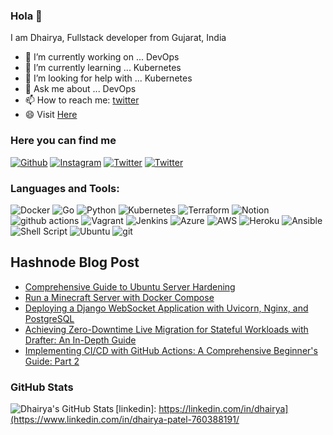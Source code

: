 ### Hola 👋

<!-- **dhairya137/dhairya137** is a ✨ _special_ ✨ repository because its `README.md` (this file) appears on your GitHub profile. -->

I am Dhairya, Fullstack developer from Gujarat, India

- 🔭 I’m currently working on ... DevOps
- 🌱 I’m currently learning ... Kubernetes
- 🤔 I’m looking for help with ... Kubernetes
- 💬 Ask me about ... DevOps
- 📫 How to reach me: [twitter]
- 😄 Visit <a href="https://dhairyapatel.in" target="_blank"> Here </a>

### Here you can find me

<p>
<a href="https://github.com/dhairya137" target="_blank"><img alt="Github" src="https://img.shields.io/badge/GitHub-%2312100E.svg?&style=for-the-badge&logo=Github&logoColor=white" /></a> 
<a href="https://www.instagram.com/dhairya137/" target="_blank"><img alt="Instagram" src="https://img.shields.io/badge/instagram-%2312100E.svg?&style=for-the-badge&logo=instagram&logoColor=white&color=orange" /></a> 
<a href="https://www.twitter.com/dp137" target="_blank"><img alt="Twitter" src="https://img.shields.io/badge/twitter-%2312100E.svg?&style=for-the-badge&logo=twitter&logoColor=white&color=blue" /></a>
 <a href="https://www.linkedin.com/in/patel-dhairya-760388191" target="_blank"><img alt="Twitter" src="https://img.shields.io/badge/linkedin-%230077B5.svg?style=for-the-badge&logo=linkedin&logoColor=white" /></a>

</p>

### Languages and Tools:

<p>
  <img alt="Docker" src="https://img.shields.io/badge/docker-%230db7ed.svg?style=for-the-badge&logo=docker&logoColor=white" />
  <img alt="Go" src="https://img.shields.io/badge/go-%2300ADD8.svg?style=for-the-badge&logo=go&logoColor=white" />
  <img alt="Python" src="https://img.shields.io/badge/python-3670A0?style=for-the-badge&logo=python&logoColor=ffdd54" />
  <img alt="Kubernetes" src="https://img.shields.io/badge/kubernetes-%23326ce5.svg?style=for-the-badge&logo=kubernetes&logoColor=white" />
  <img alt="Terraform" src="https://img.shields.io/badge/terraform-%235835CC.svg?style=for-the-badge&logo=terraform&logoColor=white" />
  <img alt="Notion" src="https://img.shields.io/badge/Notion-%23000000.svg?style=for-the-badge&logo=notion&logoColor=white" />
  <img alt="github actions" src="https://img.shields.io/badge/-Github_Actions-2088FF?style=for-the-badge&logo=github-actions&logoColor=white" />
  <img alt="Vagrant" src="https://img.shields.io/badge/vagrant-%231563FF.svg?style=for-the-badge&logo=vagrant&logoColor=white" />
  <img alt="Jenkins" src="https://img.shields.io/badge/jenkins-%232C5263.svg?style=for-the-badge&logo=jenkins&logoColor=white" />
  <img alt="Azure" src="https://img.shields.io/badge/azure-%230072C6.svg?style=for-the-badge&logo=microsoftazure&logoColor=white" />
  <img alt="AWS" src="https://img.shields.io/badge/AWS-%23FF9900.svg?style=for-the-badge&logo=amazon-aws&logoColor=white" />
  <img alt="Heroku" src="https://img.shields.io/badge/-Heroku-430098?style=for-the-badge&logo=heroku&logoColor=white" />
  <img alt="Ansible" src="https://img.shields.io/badge/ansible-%231A1918.svg?style=for-the-badge&logo=ansible&logoColor=white" />
  <img alt="Shell Script" src="https://img.shields.io/badge/shell_script-%23121011.svg?style=for-the-badge&logo=gnu-bash&logoColor=white" />
  <img alt="Ubuntu" src="https://img.shields.io/badge/Ubuntu-E95420?style=for-the-badge&logo=ubuntu&logoColor=white" />
  <img alt="git" src="https://img.shields.io/badge/-Git-F05032?style=for-the-badge&logo=git&logoColor=white" />
</p>


## Hashnode Blog Post
<!-- HASHNODE:START -->
- [Comprehensive Guide to Ubuntu Server Hardening](https://blog.dhairyapatel.in/comprehensive-guide-to-ubuntu-server-hardening)
- [Run a Minecraft Server with Docker Compose](https://blog.dhairyapatel.in/run-a-minecraft-server-with-docker-compose)
- [Deploying a Django WebSocket Application with Uvicorn, Nginx, and PostgreSQL](https://blog.dhairyapatel.in/deploying-a-django-websocket-application-with-uvicorn-nginx-and-postgresql)
- [Achieving Zero-Downtime Live Migration for Stateful Workloads with Drafter: An In-Depth Guide](https://blog.dhairyapatel.in/achieving-zero-downtime-live-migration-for-stateful-workloads-with-drafter-an-in-depth-guide)
- [Implementing CI/CD with GitHub Actions: A Comprehensive Beginner&#39;s Guide: Part 2](https://blog.dhairyapatel.in/implementing-cicd-with-github-actions-a-comprehensive-beginners-guide-part-2)
<!-- HASHNODE:END -->

### GitHub Stats

<img align="left" alt="Dhairya's GitHub Stats" src="https://github-readme-stats.vercel.app/api?username=dhairya137&show_icons=true&theme=light&line_height=27" />

[website]: https://dhairya.xyz
[twitter]: https://twitter.com/dp_137
[instagram]: https://instagram.com/dhairya137
[linkedin]: https://linkedin.com/in/dhairya](https://www.linkedin.com/in/dhairya-patel-760388191/


